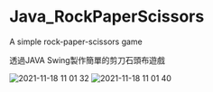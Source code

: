# Java_RockPaperScissors
A simple rock-paper-scissors game

透過JAVA Swing製作簡單的剪刀石頭布遊戲

![2021-11-18 11 01 32](https://user-images.githubusercontent.com/46527458/142344107-7f998067-d0eb-4513-98bc-b622426f40e5.jpg)
![2021-11-18 11 01 40](https://user-images.githubusercontent.com/46527458/142344114-bdcfc4ed-db06-455e-8afe-623a8c867729.jpg)
